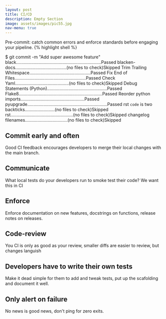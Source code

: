 ```yaml
---
layout: post
title: CI/CD
description: Empty Section
image: assets/images/pic55.jpg
nav-menu: true
---
```


Pre-commit: catch common errors and enforce standards before engaging your pipeline.
{% highlight shell %}

$ git commit -m "Add super awesome feature"
black....................................................................Passed
blacken-docs.........................................(no files to check)Skipped
Trim Trailing Whitespace.................................................Passed
Fix End of Files.........................................................Passed
Check Yaml...........................................(no files to check)Skipped
Debug Statements (Python)................................................Passed
Flake8...................................................................Passed
Reorder python imports...................................................Passed
pyupgrade................................................................Passed
rst ``code`` is two backticks........................(no files to check)Skipped
rst..................................................(no files to check)Skipped
changelog filenames..................................(no files to check)Skipped


Commit early and often
----------------------
Good CI feedback encourages developers to merge their local changes with the main branch.

Communicate
-----------
What local tests do your developers run to smoke test their code? We want this in CI

Enforce
-------
Enforce documentation on new features, docstrings on functions, release notes on releases.

Code-review
-----------
You CI is only as good as your review, smaller diffs are easier to review, but changes languish

Developers have to write their own tests
-----------------------------------------
Make it dead simple for them to add and tweak tests, put up the scafolding and document it well.

Only alert on failure
----------------------
No news is good news, don't ping for zero exits.

